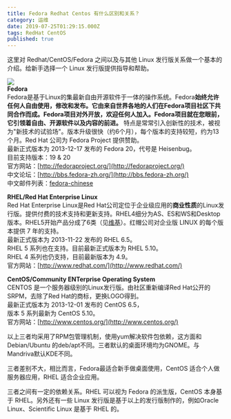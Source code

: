 ```yaml
---
title: Fedora Redhat Centos 有什么区别和关系？
category: 运维
date: 2019-07-25T01:29:15.000Z
tags: RedHat CentOS
published: true
---
```


这里对 Redhat/CentOS/Fedora 之间以及与其他 Linux 发行版关系做一个基本的介绍。给新手选择一个 Linux 发行版提供指导和帮助。

![](https://qiniu.bioinit.com/yuque/0/2019/png/126032/1564018188751-ddfd3568-4d40-4ccd-9220-0d05efdaa1c6.png#align=left&display=inline&height=764&originHeight=764&originWidth=593&size=0&status=done&width=593)<br />**Fedora**<br />Fedora是基于Linux的集最新自由开源软件于一体的操作系统。Fedora**始终允许任何人自由使用，修改和发布。**它由来自世界各地的人们在Fedora项目社区下共同合作而成。Fedora项目对外开放，欢迎任何人加入。Fedora项目就在您眼前，它**引领着自由、开源软件以及内容的前进。** 特点是常常引入创新性的技术，被视为"新技术的试验场"。版本升级很快（约6个月），每个版本的支持较短，约为13个月。Red Hat 公司为 Fedora Project 提供赞助。<br />最新正式版本为 2013-12-17 发布的 Fedora 20，代号是 Heisenbug。<br />目前支持版本：19 & 20<br />官方网站：[http://fedoraproject.org/](http://fedoraproject.org/)<br />中文论坛：[http://bbs.fedora-zh.org/](http://bbs.fedora-zh.org/)<br />中文邮件列表：[fedora-chinese](https://admin.fedoraproject.org/mailman/listinfo/chinese)

**RHEL/Red Hat Enterprise Linux**<br />Red Hat Enterprise Linux是Red Hat公司定位于企业级应用的**商业性质**的Linux发行版。提供付费的技术支持和更新支持。RHEL4细分为AS、ES和WS和Desktop版本。RHEL5开始产品分成了6类（见[维基](http://en.wikipedia.org/wiki/Red_Hat_Enterprise_Linux)）。红帽公司对企业版 LINUX 的每个版本提供 7 年的支持。<br />最新正式版本为 2013-11-22 发布的 RHEL 6.5。<br />RHEL 5 系列也在支持。目前最新正式版本为 RHEL 5.10。<br />RHEL 4 系列也仍支持，目前最新版本为 4.9。<br />官方网站：[http://www.redhat.com/](http://www.redhat.com/)

**CentOS/Community ENTerprise Operating System**<br />CENTOS 是一个服务器级别的Linux发行版。由社区重新编译Red Hat公开的SRPM，去除了Red Hat的商标，更换LOGO得到。<br />最新正式版本为 2013-12-01 发布的 CentOS 6.5，<br />版本 5 系列最新为 CentOS 5.10。<br />官方网站：[http://www.centos.org/](http://www.centos.org/)

以上三者均采用了RPM包管理机制，使用yum解决软件包依赖，这方面和Debian/Ubuntu 的deb/apt不同。三者默认的桌面环境均为GNOME。与Mandriva默认KDE不同。

三者差别不大，相比而言，Fedora最适合新手做桌面使用，CentOS 适合个人做服务器应用，RHEL 适合企业应用。

三者之间有一定的依赖关系。RHEL 可以视为 Fedora 的派生版，CentOS 本身基于 RHEL。另外还有一些 Linux 发行版是基于以上的发行版制作的，例如Oracle Linux、Scientific Linux 是基于 RHEL 的。
